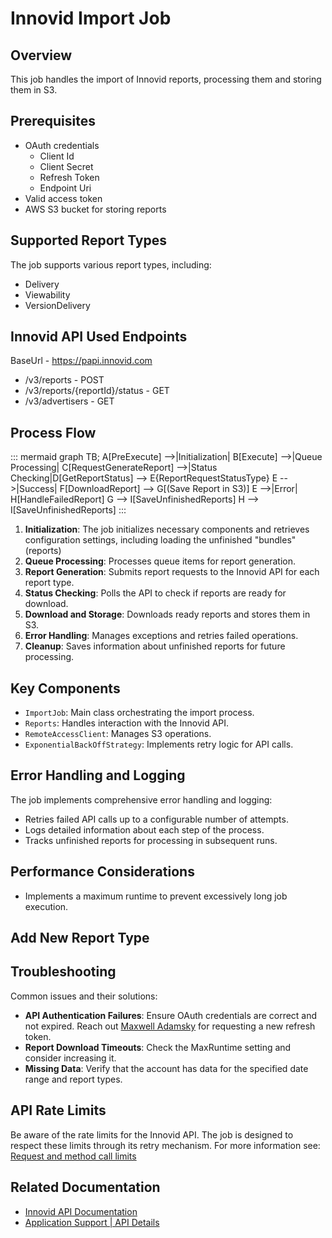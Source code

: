 ﻿# Innovid Import Job

## Overview
This job handles the import of Innovid reports, processing them and storing them in S3.

## Prerequisites

- OAuth credentials
  - Client Id
  - Client Secret
  - Refresh Token
  - Endpoint Uri
- Valid access token
- AWS S3 bucket for storing reports

## Supported Report Types
The job supports various report types, including:

- Delivery
- Viewability
- VersionDelivery

## Innovid API Used Endpoints

BaseUrl - https://papi.innovid.com

- /v3/reports - POST
- /v3/reports/{reportId}/status - GET
- /v3/advertisers - GET

## Process Flow

::: mermaid
graph TB;
    A[PreExecute] -->|Initialization| B[Execute] -->|Queue Processing| C[RequestGenerateReport]
    -->|Status Checking|D[GetReportStatus] --> E{ReportRequestStatusType}
    E -->|Success| F[DownloadReport] --> G[(Save Report in S3)]
    E -->|Error| H[HandleFailedReport]
    G --> I[SaveUnfinishedReports]
    H --> I[SaveUnfinishedReports]
:::

1. **Initialization**: The job initializes necessary components and retrieves configuration settings, including loading the unfinished "bundles" (reports)
2. **Queue Processing**: Processes queue items for report generation.
3. **Report Generation**: Submits report requests to the Innovid API for each report type.
4. **Status Checking**: Polls the API to check if reports are ready for download.
5. **Download and Storage**: Downloads ready reports and stores them in S3.
6. **Error Handling**: Manages exceptions and retries failed operations.
7. **Cleanup**: Saves information about unfinished reports for future processing.

## Key Components

- `ImportJob`: Main class orchestrating the import process.
- `Reports`: Handles interaction with the Innovid API.
- `RemoteAccessClient`: Manages S3 operations.
- `ExponentialBackOffStrategy`: Implements retry logic for API calls.

## Error Handling and Logging

The job implements comprehensive error handling and logging:

* Retries failed API calls up to a configurable number of attempts.
* Logs detailed information about each step of the process.
* Tracks unfinished reports for processing in subsequent runs.

## Performance Considerations

* Implements a maximum runtime to prevent excessively long job execution.


## Add New Report Type



## Troubleshooting

Common issues and their solutions:

* **API Authentication Failures**: Ensure OAuth credentials are correct and not expired. 
Reach out [Maxwell Adamsky](mailto:maxwell.adamsky@publicismedia.com) for requesting a new refresh token.
* **Report Download Timeouts**: Check the MaxRuntime setting and consider increasing it.
* **Missing Data**: Verify that the account has data for the specified date range and report types.

## API Rate Limits

Be aware of the rate limits for the Innovid API. 
The job is designed to respect these limits through its retry mechanism.
For more information see: 
[Request and method call limits](https://learn.microsoft.com/en-us/advertising/shopping-content/request-method-limits)

## Related Documentation

- [Innovid API Documentation](https://help.innovid.com/hc/en-us/articles/115005281145-Innovid-s-Data-API)
- [Application Support | API Details](https://techconfluence.publicis.com/pages/viewpage.action?spaceKey=PT&title=Application+Support+%7C+API+Details)